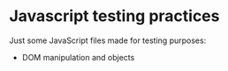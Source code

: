 # Javascript testing practices
Just some JavaScript files made for testing purposes:
- DOM manipulation and objects
